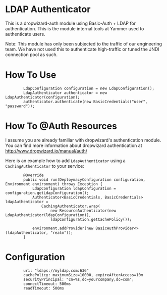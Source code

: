 LDAP Authenticator
==================

This is a dropwizard-auth module using Basic-Auth + LDAP for authentication. This is the module internal tools at Yammer
used to authenticate users.

Note: This module has only been subjected to the traffic of our engineering team. We have not used this to authenticate high-traffic or
tuned the JNDI connection pool as such.

How To Use
==========

            LdapConfiguration configuration = new LdapConfiguration();
            LdapAuthenticator authenticator = new LdapAuthenticator(configuration);
            authenticator.authenticate(new BasicCredentials("user", "password"));

How To @Auth Resources
======================

I assume you are already familiar with dropwizard's authentication module.
You can find more information about dropwizard authentication at http://www.dropwizard.io/manual/auth/

Here is an example how to add `LdapAuthenticator` using a `CachingAuthenticator` to your service:

            @Override
            public void run(DeploymacyConfiguration configuration, Environment environment) throws Exception {
                LdapConfiguration ldapConfiguration = configuration.getLdapConfiguration();
                Authenticator<BasicCredentials, BasicCredentials> ldapAuthenticator =
                    CachingAuthenticator.wrap(
                        new ResourceAuthenticator(new LdapAuthenticator(ldapConfiguration)),
                        ldapConfiguration.getCachePolicy());

                environment.addProvider(new BasicAuthProvider<>(ldapAuthenticator, "realm"));
            }

Configuration
=============
            uri: "ldaps://myldap.com:636"
            cachePolicy: maximumSize=10000, expireAfterAccess=10m
            securityPrincipal: "cn=%s,dc=yourcompany,dc=com";
            connectTimeout: 500ms
            readTimeout: 500ms